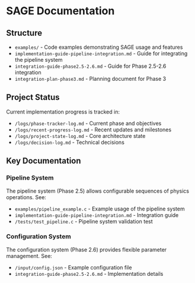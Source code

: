 # SAGE Documentation

## Structure

- `examples/` - Code examples demonstrating SAGE usage and features
- `implementation-guide-pipeline-integration.md` - Guide for integrating the pipeline system
- `integration-guide-phase2.5-2.6.md` - Guide for Phase 2.5-2.6 integration
- `integration-plan-phase3.md` - Planning document for Phase 3

## Project Status

Current implementation progress is tracked in:
- `/logs/phase-tracker-log.md` - Current phase and objectives
- `/logs/recent-progress-log.md` - Recent updates and milestones
- `/logs/project-state-log.md` - Core architecture state
- `/logs/decision-log.md` - Technical decisions

## Key Documentation

### Pipeline System

The pipeline system (Phase 2.5) allows configurable sequences of physics operations. See:
- `examples/pipeline_example.c` - Example usage of the pipeline system
- `implementation-guide-pipeline-integration.md` - Integration guide
- `/tests/test_pipeline.c` - Pipeline system validation test

### Configuration System

The configuration system (Phase 2.6) provides flexible parameter management. See:
- `/input/config.json` - Example configuration file
- `integration-guide-phase2.5-2.6.md` - Implementation details